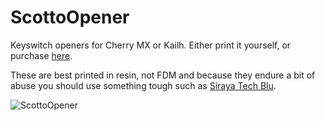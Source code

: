 # ScottoOpener

Keyswitch openers for Cherry MX or Kailh. Either print it yourself, or purchase [here](https://scottokeebs.com/products/switch-opener).

These are best printed in resin, not FDM and because they endure a bit of abuse you should use something tough such as [Siraya Tech Blu](https://amzn.to/3q3jf1U).

![ScottoOpener](https://github.com/joe-scotto/scottokeebs/assets/8194147/21b7fe84-a148-4109-a1f2-c710da86457b)
